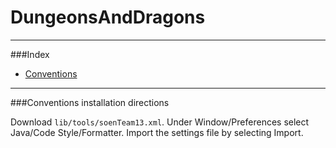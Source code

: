 # DungeonsAndDragons
***
###Index
- [Conventions](https://github.com/prasadamsaiteja/DungeonsAndDragons/wiki/Conventions)

***
###Conventions installation directions

Download `lib/tools/soenTeam13.xml`. Under Window/Preferences select Java/Code Style/Formatter. Import the settings file by selecting Import.
